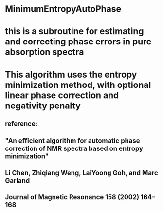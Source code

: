 # MinimumEntropyAutoPhase
# this is a subroutine for estimating and correcting phase errors in pure absorption spectra
# This algorithm uses the entropy minimization method, with optional linear phase correction and negativity penalty
## reference:
## "An eﬃcient algorithm for automatic phase correction of NMR spectra based on entropy minimization"
## Li Chen, Zhiqiang Weng, LaiYoong Goh, and Marc Garland
## Journal of Magnetic Resonance 158 (2002) 164–168
